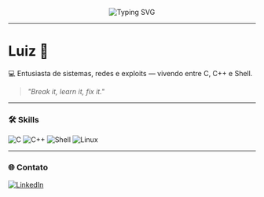 <p align="center">
  <img src="https://readme-typing-svg.herokuapp.com?font=Fira+Code&weight=500&size=24&duration=4000&pause=1000&color=00FF00&center=true&vCenter=true&width=500&height=50&lines=Hello+World!;Bonjour+le+monde!;Hallo+Welt!;Salve+Mundi!;Olá+Mundo!;こんにちは世界！;안녕하세요+세계!" alt="Typing SVG" />
</p>

---
<h1 align="left">Luiz 👾</h1>

💻 Entusiasta de sistemas, redes e exploits — vivendo entre C, C++ e Shell.

> *"Break it, learn it, fix it."*

---

### 🛠️ **Skills**
![C](https://img.shields.io/badge/C-111111?style=for-the-badge&logo=c&logoColor=white)
![C++](https://img.shields.io/badge/C++-111111?style=for-the-badge&logo=cpp&logoColor=white)
![Shell](https://img.shields.io/badge/Shell-111111?style=for-the-badge&logo=gnu-bash&logoColor=white)
![Linux](https://img.shields.io/badge/Linux-111111?style=for-the-badge&logo=linux&logoColor=white)

---

### 🌐 Contato
[![LinkedIn](https://img.shields.io/badge/LinkedIn-%230077B5.svg?style=flat&logo=linkedin&logoColor=white)](https://www.linkedin.com/in/luiz3fernando)

